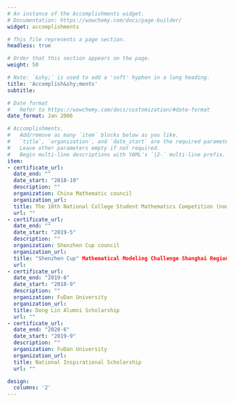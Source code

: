 ```yaml
---
# An instance of the Accomplishments widget.
# Documentation: https://wowchemy.com/docs/page-builder/
widget: accomplishments

# This file represents a page section.
headless: true

# Order that this section appears on the page.
weight: 50

# Note: `&shy;` is used to add a 'soft' hyphen in a long heading.
title: 'Accomplish&shy;ments'
subtitle:

# Date format
#   Refer to https://wowchemy.com/docs/customization/#date-format
date_format: Jan 2006

# Accomplishments.
#   Add/remove as many `item` blocks below as you like.
#   `title`, `organization`, and `date_start` are the required parameters.
#   Leave other parameters empty if not required.
#   Begin multi-line descriptions with YAML's `|2-` multi-line prefix.
item:
- certificate_url: 
  date_end: ""
  date_start: "2018-10"
  description: ""
  organization: China Mathematic council
  organization_url: 
  title: The 10th National College Student Mathematics Competition (non-mathematics) First Prize
  url: ""
- certificate_url: 
  date_end: ""
  date_start: "2019-5"
  description: ""
  organization: Shenzhen Cup council
  organization_url:  
  title: "Shenzhen Cup" Mathematical Modeling Challenge Shanghai Region  Third Prize
  url: 
- certificate_url: 
  date_end: "2019-6"
  date_start: "2018-9"
  description: ""
  organization: FuDan University
  organization_url: 
  title: Dong Lin Alumni Scholarship
  url: ""
- certificate_url: 
  date_end: "2020-6"
  date_start: "2019-9"
  description: ""
  organization: FuDan University
  organization_url: 
  title: National Inspirational Scholarship
  url: ""

design:
  columns: '2' 
---
```

